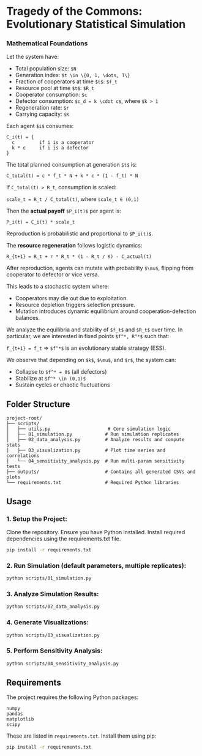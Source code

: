 # Tragedy of the Commons: Evolutionary Statistical Simulation

### Mathematical Foundations

Let the system have:
- Total population size: `$N`  
- Generation index: `$t \in \{0, 1, \dots, T\}`  
- Fraction of cooperators at time `$t$`: `$f_t`  
- Resource pool at time `$t$`: `$R_t`  
- Cooperator consumption: `$c`  
- Defector consumption: `$c_d = k \cdot c$`, where `$k > 1`  
- Regeneration rate: `$r`  
- Carrying capacity: `$K`  

Each agent `$i$` consumes:

```
C_i(t) = {
  c         if i is a cooperator
  k * c     if i is a defector
}
```

The total planned consumption at generation `$t$` is:

`C_total(t) = c * f_t * N + k * c * (1 - f_t) * N`

If `C_total(t) > R_t`, consumption is scaled:

`scale_t = R_t / C_total(t)`, where `scale_t ∈ (0,1)`

Then the **actual payoff** `$P_i(t)$` per agent is:

`P_i(t) = C_i(t) * scale_t`

Reproduction is probabilistic and proportional to `$P_i(t)$`.

The **resource regeneration** follows logistic dynamics:

`R_{t+1} = R_t + r * R_t * (1 - R_t / K) - C_actual(t)`

After reproduction, agents can mutate with probability `$\mu$`, flipping from cooperator to defector or vice versa.

This leads to a stochastic system where:
- Cooperators may die out due to exploitation.
- Resource depletion triggers selection pressure.
- Mutation introduces dynamic equilibrium around cooperation-defection balances.

We analyze the equilibria and stability of `$f_t$` and `$R_t$` over time. In particular, we are interested in fixed points `$f^*, R^*$` such that:

`f_{t+1} = f_t` ⇒ `$f^*$` is an evolutionary stable strategy (ESS).

We observe that depending on `$k$`, `$\mu$`, and `$r$`, the system can:
- Collapse to `$f^* = 0$` (all defectors)
- Stabilize at `$f^* \in (0,1)$`
- Sustain cycles or chaotic fluctuations

## Folder Structure

```
project-root/
├── scripts/
│   ├── utils.py                     # Core simulation logic
│   ├── 01_simulation.py            # Run simulation replicates
│   ├── 02_data_analysis.py         # Analyze results and compute stats
│   ├── 03_visualization.py         # Plot time series and correlations
│   └── 04_sensitivity_analysis.py  # Run multi-param sensitivity tests
├── outputs/                        # Contains all generated CSVs and plots
└── requirements.txt                # Required Python libraries
```

## Usage

### 1. Setup the Project:

Clone the repository.
Ensure you have Python installed.
Install required dependencies using the requirements.txt file.

```bash
pip install -r requirements.txt
```

### 2. Run Simulation (default parameters, multiple replicates):

```bash
python scripts/01_simulation.py
```

### 3. Analyze Simulation Results:

```bash
python scripts/02_data_analysis.py
```

### 4. Generate Visualizations:

```bash
python scripts/03_visualization.py
```

### 5. Perform Sensitivity Analysis:

```bash
python scripts/04_sensitivity_analysis.py
```

## Requirements

The project requires the following Python packages:

```
numpy
pandas
matplotlib
scipy
```

These are listed in `requirements.txt`. Install them using pip:

```bash
pip install -r requirements.txt
```
